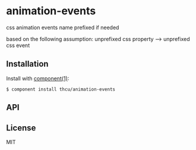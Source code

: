 
# animation-events

  css animation events name prefixed if needed

  based on the following assumption:
  unprefixed css property --> unprefixed css event

## Installation

  Install with [component(1)](http://component.io):

    $ component install thcu/animation-events

## API



## License

  MIT
